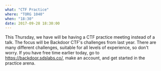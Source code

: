 ```yaml
---
what: "CTF Practice"
where: "TORG 1040"
when: "18:30"
date: 2017-09-28 18:30:00
---
```


This Thursday, we have will be having a CTF practice meeting instead of a talk. The focus will be Backdoor CTF's challenges from last year. There are many different challenges, suitable for all levels of experience, so don't worry. If you have free time earlier today, go to <a href="https://backdoor.sdslabs.co/" target="_blank">https://backdoor.sdslabs.co/</a>, make an account, and get started in the practice arena.
